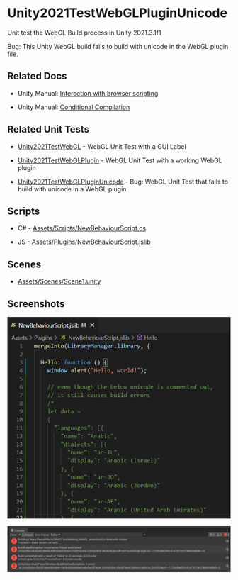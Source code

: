 # Unity2021TestWebGLPluginUnicode

Unit test the WebGL Build process in Unity 2021.3.1f1

Bug: This Unity WebGL build fails to build with unicode in the WebGL plugin file.

## Related Docs

* Unity Manual: [Interaction with browser scripting](https://docs.unity3d.com/Manual/webgl-interactingwithbrowserscripting.html)

* Unity Manual: [Conditional Compilation](https://docs.unity3d.com/Manual/PlatformDependentCompilation.html)

## Related Unit Tests

* [Unity2021TestWebGL](https://github.com/tgraupmann/Unity2021TestWebGL) - WebGL Unit Test with a GUI Label

* [Unity2021TestWebGLPlugin](https://github.com/tgraupmann/Unity2021TestWebGLPlugin) - WebGL Unit Test with a working WebGL plugin

* [Unity2021TestWebGLPluginUnicode](https://github.com/tgraupmann/Unity2021TestWebGLPluginUnicode) - Bug: WebGL Unit Test that fails to build with unicode in a WebGL plugin

## Scripts

* C# - [Assets/Scripts/NewBehaviourScript.cs](Assets/Scripts/NewBehaviourScript.cs)

* JS - [Assets/Plugins/NewBehaviourScript.jslib](Assets/Plugins/NewBehaviourScript.jslib)

## Scenes

* [Assets/Scenes/Scene1.unity](Assets/Scenes/Scene1.unity)

## Screenshots

![image_1](images/image_1.png)

![image_2](images/image_2.png)
